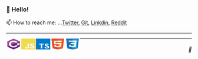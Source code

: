
<!-- Title -->
<h3 align="left">👋 Hello!</h3>

<!-- About -->
📫 How to reach me: ...[Twitter](https://twitter.com/Brun0Freschi), [Git](https://github.com/BrunoFreschi), [Linkdin](https://www.linkedin.com/in/bruno-dos-santos-freschi-b61464206/), [Reddit](https://www.reddit.com/user/Brun0Freschi)

***

<!-- Image -->
  <img align="left" alt="Marcos-Csharp" height="30" width="40" src="https://raw.githubusercontent.com/devicons/devicon/master/icons/csharp/csharp-original.svg">
  <img align="left" alt="Marcos-Js" height="30" width="40" src="https://raw.githubusercontent.com/devicons/devicon/master/icons/javascript/javascript-plain.svg">
  <img align="left" alt="Marcos-Ts" height="30" width="40" src="https://raw.githubusercontent.com/devicons/devicon/master/icons/typescript/typescript-plain.svg">
  <img align="left" alt="Marcos-HTML" height="30" width="40" src="https://raw.githubusercontent.com/devicons/devicon/master/icons/html5/html5-original.svg">
  <img align="left" alt="Marcos-CSS" height="30" width="40" src="https://raw.githubusercontent.com/devicons/devicon/master/icons/css3/css3-original.svg">

***

<!-- Dedication -->
<h5 align="right">&#127769;</h5>
